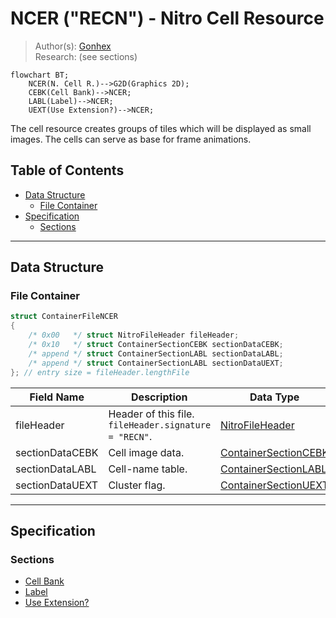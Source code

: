 # NCER ("RECN") - Nitro Cell Resource
> Author(s): [Gonhex](https://github.com/Gonhex) <br />
> Research: (see sections)

```mermaid
flowchart BT;
    NCER(N. Cell R.)-->G2D(Graphics 2D);
    CEBK(Cell Bank)-->NCER;
    LABL(Label)-->NCER;
    UEXT(Use Extension?)-->NCER;
```
The cell resource creates groups of tiles which will be displayed as small images. The cells can serve as base for frame animations.

## Table of Contents
* [Data Structure](#data-structure)
  * [File Container](#file-container)
* [Specification](#specification)
  * [Sections](#sections)

---
## Data Structure

### File Container
```c
struct ContainerFileNCER
{
    /* 0x00   */ struct NitroFileHeader fileHeader;
    /* 0x10   */ struct ContainerSectionCEBK sectionDataCEBK;
    /* append */ struct ContainerSectionLABL sectionDataLABL;
    /* append */ struct ContainerSectionLABL sectionDataUEXT;
}; // entry size = fileHeader.lengthFile
```
| Field Name      | Description                                                                             | Data Type    |
|-----------------|-----------------------------------------------------------------------------------------|--------------|
| fileHeader      | Header of this file. `fileHeader.signature = "RECN"`.                       | [NitroFileHeader](../nitro_overview.md#nitro-file-header) |
| sectionDataCEBK | Cell image data.                                                            | [ContainerSectionCEBK](section_cebk.md#section-container) |
| sectionDataLABL | Cell-name table.                                                            | [ContainerSectionLABL](section_labl.md#section-container) |
| sectionDataUEXT | Cluster flag.                                                               | [ContainerSectionUEXT](section_uext.md#section-container) |

---
## Specification

### Sections
* [Cell Bank](section_cebk.md)
* [Label](section_labl.md)
* [Use Extension?](section_uext.md)
